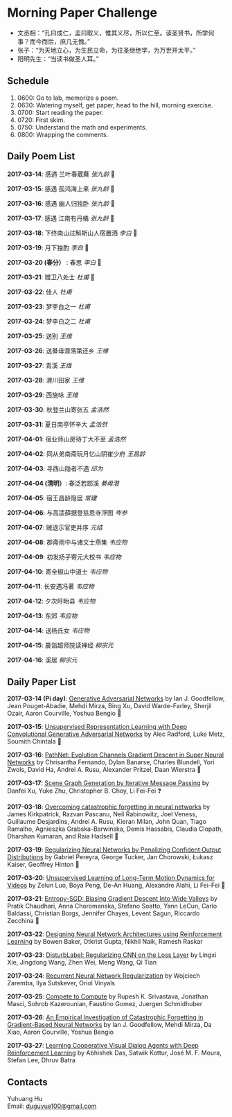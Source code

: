 # Morning Paper Challenge

+ 文丞相：“孔曰成仁，孟曰取义，惟其义尽，所以仁至。读圣贤书，所学何事？而今而后，庶几无愧。”
+ 张子：“为天地立心，为生民立命，为往圣继绝学，为万世开太平。”
+ 阳明先生：“当读书做圣人耳。”

## Schedule

1. 0600: Go to lab, memorize a poem.
2. 0630: Watering myself, get paper, head to the hill, morning exercise.
3. 0700: Start reading the paper.
4. 0720: First skim.
5. 0750: Understand the math and experiments.
6. 0800: Wrapping the comments.

## Daily Poem List

__2017-03-14__: 感遇 兰叶春葳蕤 _张九龄_ :tada:

__2017-03-15__: 感遇 孤鸿海上来 _张九龄_ :tada:

__2017-03-16__: 感遇 幽人归独卧 _张九龄_ :tada:

__2017-03-17__: 感遇 江南有丹橘 _张九龄_ :tada:

__2017-03-18__: 下终南山过斛斯山人宿置酒 _李白_ :tada:

__2017-03-19__: 月下独酌 _李白_ :tada:

__2017-03-20 (春分）__ : 春思 _李白_ :tada:

__2017-03-21__: 赠卫八处士 _杜甫_ :tada:

__2017-03-22__: 佳人 _杜甫_

__2017-03-23__: 梦李白之一 _杜甫_

__2017-03-24__: 梦李白之二 _杜甫_

__2017-03-25__: 送别 _王维_

__2017-03-26__: 送綦毋潜落第还乡 _王维_

__2017-03-27__: 青溪 _王维_

__2017-03-28__: 渭川田家 _王维_

__2017-03-29__: 西施咏 _王维_

__2017-03-30__: 秋登兰山寄张五 _孟浩然_

__2017-03-31__: 夏日南亭怀辛大 _孟浩然_

__2017-04-01__: 宿业师山房待丁大不至 _孟浩然_

__2017-04-02__: 同从弟南斋玩月忆山阴崔少府 _王昌龄_

__2017-04-03__: 寻西山隐者不遇 _邱为_

__2017-04-04 (清明）__: 春泛若耶溪 _綦毋潜_

__2017-04-05__: 宿王昌龄隐居 _常建_

__2017-04-06__: 与高适薛据登慈恩寺浮图 _岑参_

__2017-04-07__: 贼退示官吏并序 _元结_

__2017-04-08__: 郡斋雨中与诸文士燕集 _韦应物_

__2017-04-09__: 初发扬子寄元大校书 _韦应物_

__2017-04-10__: 寄全椒山中道士 _韦应物_

__2017-04-11__: 长安遇冯著 _韦应物_

__2017-04-12__: 夕次盱眙县 _韦应物_

__2017-04-13__: 东郊 _韦应物_

__2017-04-14__: 送杨氏女 _韦应物_

__2017-04-15__: 晨诣超师院读禅经 _柳宗元_

__2017-04-16__: 溪居 _柳宗元_

## Daily Paper List

__2017-03-14 (Pi day)__: [Generative Adversarial Networks](https://arxiv.org/abs/1406.2661) by Ian J. Goodfellow, Jean Pouget-Abadie, Mehdi Mirza, Bing Xu, David Warde-Farley, Sherjil Ozair, Aaron Courville, Yoshua Bengio :tada:

__2017-03-15__: [Unsupervised Representation Learning with Deep Convolutional Generative Adversarial Networks](https://arxiv.org/abs/1511.06434) by Alec Radford, Luke Metz, Soumith Chintala :tada:

__2017-03-16__: [PathNet: Evolution Channels Gradient Descent in Super Neural Networks](https://arxiv.org/abs/1701.08734) by Chrisantha Fernando, Dylan Banarse, Charles Blundell, Yori Zwols, David Ha, Andrei A. Rusu, Alexander Pritzel, Daan Wierstra :tada:

__2017-03-17__: [Scene Graph Generation by Iterative Message Passing](https://arxiv.org/abs/1701.02426) by Danfei Xu, Yuke Zhu, Christopher B. Choy, Li Fei-Fei :question:

__2017-03-18__: [Overcoming catastrophic forgetting in neural networks](www.pnas.org/content/early/2017/03/13/1611835114.full.pdf) by James Kirkpatrick, Razvan Pascanu, Neil Rabinowitz, Joel Veness, Guillaume Desjardins, Andrei A. Rusu, Kieran Milan, John Quan, Tiago Ramalho, Agnieszka Grabska-Barwinska, Demis Hassabis, Claudia Clopath, Dharshan Kumaran, and Raia Hadsell :tada:

__2017-03-19__: [Regularizing Neural Networks by Penalizing Confident Output Distributions](https://arxiv.org/abs/1701.06548) by Gabriel Pereyra, George Tucker, Jan Chorowski, Łukasz Kaiser, Geoffrey Hinton :tada:

__2017-03-20__: [Unsupervised Learning of Long-Term Motion Dynamics for Videos](https://arxiv.org/abs/1701.01821) by Zelun Luo, Boya Peng, De-An Huang, Alexandre Alahi, Li Fei-Fei :tada:

__2017-03-21__: [Entropy-SGD: Biasing Gradient Descent Into Wide Valleys](https://arxiv.org/abs/1611.01838) by Pratik Chaudhari, Anna Choromanska, Stefano Soatto, Yann LeCun, Carlo Baldassi, Christian Borgs, Jennifer Chayes, Levent Sagun, Riccardo Zecchina :tada:

__2017-03-22__: [Designing Neural Network Architectures using Reinforcement Learning](https://arxiv.org/abs/1611.02167) by Bowen Baker, Otkrist Gupta, Nikhil Naik, Ramesh Raskar

__2017-03-23__: [DisturbLabel: Regularizing CNN on the Loss Layer](https://arxiv.org/abs/1605.00055) by Lingxi Xie, Jingdong Wang, Zhen Wei, Meng Wang, Qi Tian

__2017-03-24__: [Recurrent Neural Network Regularization](https://arxiv.org/abs/1409.2329) by Wojciech Zaremba, Ilya Sutskever, Oriol Vinyals

__2017-03-25__: [Compete to Compute](https://papers.nips.cc/paper/5059-compete-to-compute) by Rupesh K. Srivastava, Jonathan Masci, Sohrob Kazerounian, Faustino Gomez, Juergen Schmidhuber

__2017-03-26__: [An Empirical Investigation of Catastrophic Forgetting in Gradient-Based Neural Networks](https://arxiv.org/abs/1312.6211) by Ian J. Goodfellow, Mehdi Mirza, Da Xiao, Aaron Courville, Yoshua Bengio

__2017-03-27__: [Learning Cooperative Visual Dialog Agents with Deep Reinforcement Learning](https://arxiv.org/abs/1703.06585) by Abhishek Das, Satwik Kottur, José M. F. Moura, Stefan Lee, Dhruv Batra

## Contacts

Yuhuang Hu  
Email: duguyue100@gmail.com

